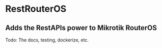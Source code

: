 # RestRouterOS
## Adds the RestAPIs power to Mikrotik RouterOS

Todo: The docs, testing, dockerize, etc. 
